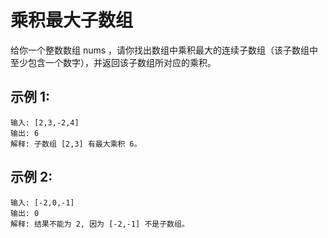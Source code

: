 # 乘积最大子数组

给你一个整数数组 nums ，请你找出数组中乘积最大的连续子数组（该子数组中至少包含一个数字），并返回该子数组所对应的乘积。

## 示例 1:
```
输入: [2,3,-2,4]
输出: 6
解释: 子数组 [2,3] 有最大乘积 6。
```

## 示例 2:
```
输入: [-2,0,-1]
输出: 0
解释: 结果不能为 2, 因为 [-2,-1] 不是子数组。
```
